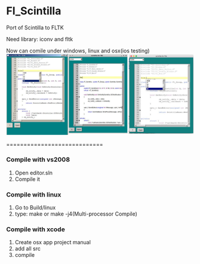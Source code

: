 # Fl_Scintilla
Port of Scintilla to FLTK

Need library: iconv and fltk

Now can comile under windows, linux and osx(ios testing)
![shotsnap](shotsnap.jpg)

============================

### Compile with vs2008
1. Open editor.sln
2. Compile it

### Compile with linux
1. Go to Build/linux
2. type: make or make -j4(Multi-processor Compile)

### Compile with xcode
1. Create osx app project manual
2. add all src
3. compile
